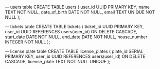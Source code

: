 -- users table
CREATE TABLE users (
    user_id UUID PRIMARY KEY,
    name TEXT NOT NULL,
    date_of_birth DATE NOT NULL,
    email TEXT UNIQUE NOT NULL
);

-- tickets table
CREATE TABLE tickets (
    ticket_id UUID PRIMARY KEY,
    user_id UUID REFERENCES users(user_id) ON DELETE CASCADE,
    start_date DATE NOT NULL,
    end_date DATE NOT NULL,
    house_number INTEGER NOT NULL
);

-- license plate table
CREATE TABLE license_plates (
    plate_id SERIAL PRIMARY KEY,
    user_id UUID REFERENCES users(user_id) ON DELETE CASCADE,
    license_plate TEXT NOT NULL UNIQUE
);